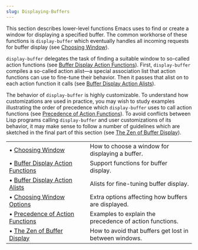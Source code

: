 ```yaml
---
slug: Displaying-Buffers
---
```


This section describes lower-level functions Emacs uses to find or create a window for displaying a specified buffer. The common workhorse of these functions is `display-buffer` which eventually handles all incoming requests for buffer display (see [Choosing Window](/docs/elisp/Choosing-Window)).

`display-buffer` delegates the task of finding a suitable window to so-called action functions (see [Buffer Display Action Functions](/docs/elisp/Buffer-Display-Action-Functions)). First, `display-buffer` compiles a so-called action alist—a special association list that action functions can use to fine-tune their behavior. Then it passes that alist on to each action function it calls (see [Buffer Display Action Alists](/docs/elisp/Buffer-Display-Action-Alists)).

The behavior of `display-buffer` is highly customizable. To understand how customizations are used in practice, you may wish to study examples illustrating the order of precedence which `display-buffer` uses to call action functions (see [Precedence of Action Functions](/docs/elisp/Precedence-of-Action-Functions)). To avoid conflicts between Lisp programs calling `display-buffer` and user customizations of its behavior, it may make sense to follow a number of guidelines which are sketched in the final part of this section (see [The Zen of Buffer Display](/docs/elisp/The-Zen-of-Buffer-Display)).

|                                                                                  |    |                                                         |
| :------------------------------------------------------------------------------- | -- | :------------------------------------------------------ |
| • [Choosing Window](/docs/elisp/Choosing-Window)                                 |    | How to choose a window for displaying a buffer.         |
| • [Buffer Display Action Functions](/docs/elisp/Buffer-Display-Action-Functions) |    | Support functions for buffer display.                   |
| • [Buffer Display Action Alists](/docs/elisp/Buffer-Display-Action-Alists)       |    | Alists for fine-tuning buffer display.                  |
| • [Choosing Window Options](/docs/elisp/Choosing-Window-Options)                 |    | Extra options affecting how buffers are displayed.      |
| • [Precedence of Action Functions](/docs/elisp/Precedence-of-Action-Functions)   |    | Examples to explain the precedence of action functions. |
| • [The Zen of Buffer Display](/docs/elisp/The-Zen-of-Buffer-Display)             |    | How to avoid that buffers get lost in between windows.  |

